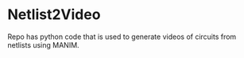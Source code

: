 # Netlist2Video
Repo has python code that is used to generate videos of circuits from netlists using MANIM. 
